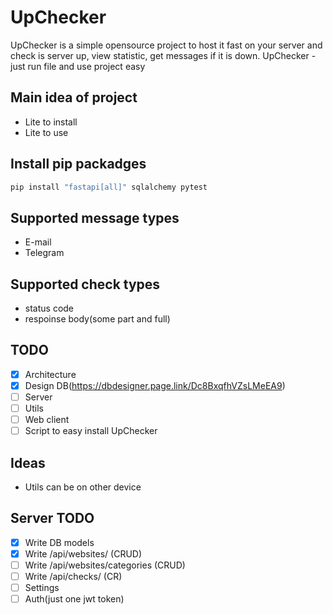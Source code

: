 # UpChecker

UpChecker is a simple opensource project to host it fast on your server and check is server up, view statistic, get messages if it is down. UpChecker - just run file and use project easy

## Main idea of project

- Lite to install
- Lite to use

## Install pip packadges

```bash
pip install "fastapi[all]" sqlalchemy pytest
```

## Supported message types

- E-mail
- Telegram

## Supported check types

- status code
- respoinse body(some part and full)

## TODO

- [x] Architecture
- [x] Design DB(<https://dbdesigner.page.link/Dc8BxqfhVZsLMeEA9>)
- [ ] Server
- [ ] Utils
- [ ] Web client
- [ ] Script to easy install UpChecker

## Ideas

- Utils can be on other device

## Server TODO

- [x] Write DB models
- [x] Write /api/websites/ (CRUD)
- [ ] Write /api/websites/categories (CRUD)
- [ ] Write /api/checks/ (CR)
- [ ] Settings
- [ ] Auth(just one jwt token)
